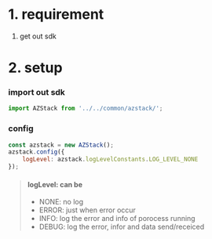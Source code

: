 
# 1. requirement 

1. get out sdk

# 2. setup 

### import out sdk 

```javascript 
import AZStack from '../../common/azstack/';
```

### config 

```javascript 
const azstack = new AZStack();
azstack.config({
    logLevel: azstack.logLevelConstants.LOG_LEVEL_NONE
});
```

> #### logLevel: can be
> - NONE: no log
> - ERROR: just when error occur
> - INFO: log the error and info of porocess running
> - DEBUG: log the error, infor and data send/receiced